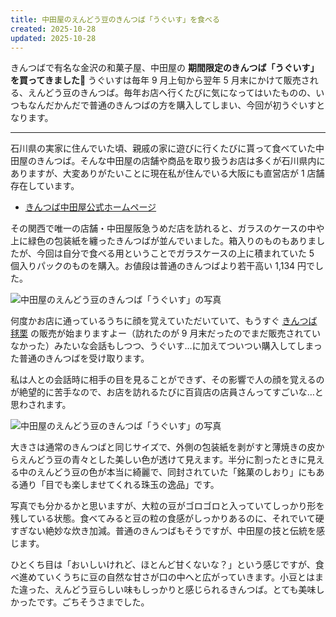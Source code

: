 ```yaml
---
title: 中田屋のえんどう豆のきんつば「うぐいす」を食べる
created: 2025-10-28
updated: 2025-10-28
---
```


きんつばで有名な金沢の和菓子屋、中田屋の **期間限定のきんつば「うぐいす」を買ってきました🫛** うぐいすは毎年 9 月上旬から翌年 5 月末にかけて販売される、えんどう豆のきんつば。毎年お店へ行くたびに気になってはいたものの、いつもなんだかんだで普通のきんつばの方を購入してしまい、今回が初うぐいすとなります。

---

石川県の実家に住んでいた頃、親戚の家に遊びに行くたびに貰って食べていた中田屋のきんつば。そんな中田屋の店舗や商品を取り扱うお店は多くが石川県内にありますが、大変ありがたいことに現在私が住んでいる大阪にも直営店が 1 店舗存在しています。

- [きんつば中田屋公式ホームページ](https://www.kintuba.co.jp/)

その関西で唯一の店舗・中田屋阪急うめだ店を訪れると、ガラスのケースの中や上に緑色の包装紙を纏ったきんつばが並んでいました。箱入りのものもありましたが、今回は自分で食べる用ということでガラスケースの上に積まれていた 5 個入りパックのものを購入。お値段は普通のきんつばより若干高い 1,134 円でした。

![中田屋のえんどう豆のきんつば「うぐいす」の写真](4c9f41f5-1c6c-4f3b-1929-6eb9de03a900)

何度かお店に通っているうちに顔を覚えていただいていて、もうすぐ [きんつば毬栗](/blog/20241022/) の販売が始まりますよー（訪れたのが 9 月末だったのでまだ販売されていなかった）みたいな会話もしつつ、うぐいす…に加えてついつい購入してしまった普通のきんつばを受け取ります。

私は人との会話時に相手の目を見ることができず、その影響で人の顔を覚えるのが絶望的に苦手なので、お店を訪れるたびに百貨店の店員さんってすごいな…と思わされます。

![中田屋のえんどう豆のきんつば「うぐいす」の写真](c8d44c81-802a-490d-6489-4a72d8ff1b00)

大きさは通常のきんつばと同じサイズで、外側の包装紙を剥がすと薄焼きの皮からえんどう豆の青々とした美しい色が透けて見えます。半分に割ったときに見える中のえんどう豆の色が本当に綺麗で、同封されていた「銘菓のしおり」にもある通り「目でも楽しませてくれる珠玉の逸品」です。

写真でも分かるかと思いますが、大粒の豆がゴロゴロと入っていてしっかり形を残している状態。食べてみると豆の粒の食感がしっかりあるのに、それでいて硬すぎない絶妙な炊き加減。普通のきんつばもそうですが、中田屋の技と伝統を感じます。

ひとくち目は「おいしいけれど、ほとんど甘くないな？」という感じですが、食べ進めていくうちに豆の自然な甘さが口の中へと広がっていきます。小豆とはまた違った、えんどう豆らしい味もしっかりと感じられるきんつば。とても美味しかったです。ごちそうさまでした。
